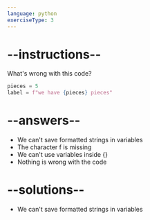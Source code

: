 ```yaml
---
language: python
exerciseType: 3
---
```


# --instructions--

What's wrong with this code?
```python
pieces = 5
label = f"we have {pieces} pieces"
```

# --answers--

- We can't save formatted strings in variables
- The character f is missing
- We can't use variables inside {}
- Nothing is wrong with the code

# --solutions--

- We can't save formatted strings in variables
